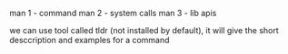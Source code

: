 
man 1 - command
man 2 - system calls
man 3 - lib apis

we can use tool called tldr (not installed by default), it will give the short desccription and examples for a command